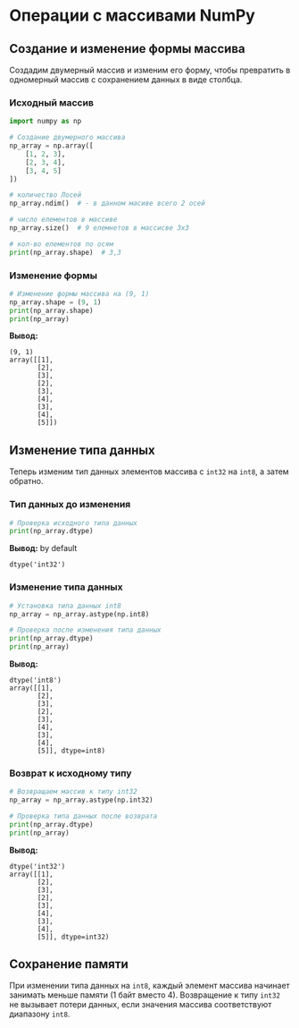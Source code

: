# Операции с массивами NumPy

## Создание и изменение формы массива

Создадим двумерный массив и изменим его форму, чтобы превратить в одномерный массив с сохранением данных в виде столбца.

### Исходный массив

```python
import numpy as np

# Создание двумерного массива
np_array = np.array([
    [1, 2, 3],
    [2, 3, 4],
    [3, 4, 5]
])

# количество Лосей
np_array.ndim()  # - в данном масиве всего 2 осей

# число елементов в массиве
np_array.size()  # 9 елемнетов в массисве 3х3

# кол-во елементов по осям
print(np_array.shape)  # 3,3 
```

### Изменение формы

```python
# Изменение формы массива на (9, 1)
np_array.shape = (9, 1)
print(np_array.shape)
print(np_array)
```

**Вывод:**

```
(9, 1)
array([[1],
       [2],
       [3],
       [2],
       [3],
       [4],
       [3],
       [4],
       [5]])
```

## Изменение типа данных

Теперь изменим тип данных элементов массива с `int32` на `int8`, а затем обратно.

### Тип данных до изменения

```python
# Проверка исходного типа данных
print(np_array.dtype)
```

**Вывод:**  by default

```
dtype('int32')
```

### Изменение типа данных

```python
# Установка типа данных int8
np_array = np_array.astype(np.int8)

# Проверка после изменения типа данных
print(np_array.dtype)
print(np_array)
```

**Вывод:**

```
dtype('int8')
array([[1],
       [2],
       [3],
       [2],
       [3],
       [4],
       [3],
       [4],
       [5]], dtype=int8)
```

### Возврат к исходному типу

```python
# Возвращаем массив к типу int32
np_array = np_array.astype(np.int32)

# Проверка типа данных после возврата
print(np_array.dtype)
print(np_array)
```

**Вывод:**

```
dtype('int32')
array([[1],
       [2],
       [3],
       [2],
       [3],
       [4],
       [3],
       [4],
       [5]], dtype=int32)
```

## Сохранение памяти

При изменении типа данных на `int8`, каждый элемент массива начинает занимать меньше памяти (1 байт вместо 4).
Возвращение к типу `int32` не вызывает потери данных, если значения массива соответствуют диапазону `int8`.
